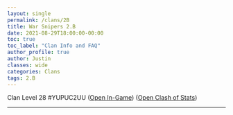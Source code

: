 ```yaml
---
layout: single
permalink: /clans/2B
title: War Snipers 2.B
date: 2021-08-29T18:00:00-00:00
toc: true
toc_label: "Clan Info and FAQ"
author_profile: true
author: Justin
classes: wide
categories: Clans
tags: 2.B
---
```


Clan Level 28 #YUPUC2UU
([Open In-Game](https://link.clashofclans.com/en?action=OpenClanProfile&tag=YUPUC2UU)) ([Open Clash of Stats](https://www.clashofstats.com/clans/war-snipers-2.b-YUPUC2UU/members/))

***